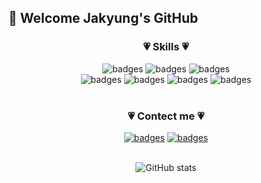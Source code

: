 <!--
### Hi there 👋
**jkkj0414/jkkj0414** is a ✨ _special_ ✨ repository because its `README.md` (this file) appears on your GitHub profile.

Here are some ideas to get you started:

- 🔭 I’m currently working on ...
- 🌱 I’m currently learning ...
- 👯 I’m looking to collaborate on ...
- 🤔 I’m looking for help with ...
- 💬 Ask me about ...
- 📫 How to reach me: ...
- 😄 Pronouns: ...
- ⚡ Fun fact: ...
-->

## 🙌 Welcome Jakyung's GitHub

<div align=center>
 <!-- 
![header](https://capsule-render.vercel.app/api?type=slice&height=150&text=Hello&fontSize=50&rotate=10&fontAlign=90&fontAlignY=20&fontColor=FFFF&&color=0:F1F0AE,800:E9407A&desc=I'm%20JaKyung&descSize=25&descAlign=90&descAlignY=40)
-->

### 💗 Skills 💗
![badges](https://img.shields.io/badge/HTML5-E34F26?style=for-the-badge&logo=HTML5&logoColor=white)
![badges](https://img.shields.io/badge/CSS3-1572B6?style=for-the-badge&logo=CSS3&logoColor=white)
![badges](https://img.shields.io/badge/Javascript-F7DF1E?style=for-the-badge&logo=JavaScript&logoColor=white)<br/>
![badges](https://img.shields.io/badge/Spring-A7B901?style=for-the-badge&logo=Spring&logoColor=white)
![badges](https://img.shields.io/badge/MySQL-B762B0?style=for-the-badge&logo=MySQL&logoColor=white)
![badges](https://img.shields.io/badge/Java-FF9860?style=for-the-badge&logo=eclipse)
![badges](https://img.shields.io/badge/Python-F47A9E?style=for-the-badge&logo=Python&logoColor=white)
<br/>
<br/>

### 💗 Contect me 💗
[![badges](https://img.shields.io/badge/Velog-20c997?style=for-the-badge&logo=Vimeo&logoColor=white)](https://velog.io/@jkkj0414)
[![badges](https://img.shields.io/badge/-Gmail-EA4335?style=for-the-badge&logo=Gmail&logoColor=white)](mailto:rlawkrud15@gmail.com)
<br/>
<br/>
	
![GitHub stats](https://github-readme-stats.vercel.app/api?username=jkkj0414&show_icons=true&theme=radical)
</div>
